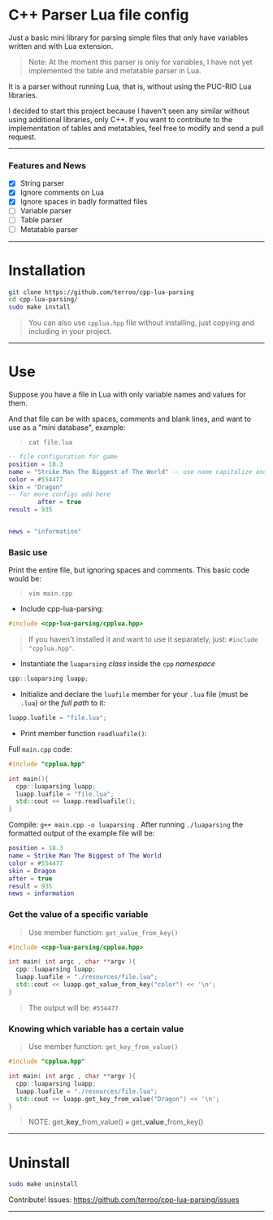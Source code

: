 # C++ Parser Lua file config
Just a basic mini library for parsing simple files that only have variables written and with Lua extension.

> Note: At the moment this parser is only for variables, I have not yet implemented the table and metatable parser in Lua.

It is a parser without running Lua, that is, without using the PUC-RIO Lua libraries.

I decided to start this project because I haven't seen any similar without using additional libraries, only C++. If you want to contribute to the implementation of tables and metatables, feel free to modify and send a pull request.

---

### Features and News
- [x] String parser
- [x] Ignore comments on Lua
- [x] Ignore spaces in badly formatted files
- [ ] Variable parser
- [ ] Table parser
- [ ] Metatable parser

---

# Installation
```sh
git clone https://github.com/terroo/cpp-lua-parsing
cd cpp-lua-parsing/
sudo make install
```

> You can also use `cpplua.hpp` file without installing, just copying and including in your project.

---

# Use
Suppose you have a file in Lua with only variable names and values for them.

And that file can be with spaces, comments and blank lines, and want to use as a "mini database", example:

> `cat file.lua`

```lua
-- file configuration for game
position = 18.3
name = "Strike Man The Biggest of The World" -- use name capitalize and spaces
color = #554477
skin = "Dragon"
-- for more configs add here
        after = true
result = 935


news = "information"


```

### Basic use
Print the entire file, but ignoring spaces and comments. This basic code would be:

> `vim main.cpp`

- Include cpp-lua-parsing:
```cpp
#include <cpp-lua-parsing/cpplua.hpp>
```
> If you haven't installed it and want to use it separately, just: `#include "cpplua.hpp"`.

- Instantiate the `luaparsing` *class* inside the `cpp` *namespace*
```cpp
cpp::luaparsing luapp;
```
- Initialize and declare the `luafile` member for your `.lua` file (must be `.lua`) or the *full path* to it:
```cpp
luapp.luafile = "file.lua";
```
- Print member function `readluafile()`:

Full `main.cpp` code:
```cpp
#include "cpplua.hpp"

int main(){
  cpp::luaparsing luapp;
  luapp.luafile = "file.lua";
  std::cout << luapp.readluafile();
}
```

Compile: `g++ main.cpp -o luaparsing` . After running `./luaparsing` the formatted output of the example file will be:
```lua
position = 18.3
name = Strike Man The Biggest of The World 
color = #554477
skin = Dragon
after = true
result = 935
news = information
```

### Get the value of a specific variable
> Use member function: `get_value_from_key()`

```cpp
#include <cpp-lua-parsing/cpplua.hpp>

int main( int argc , char **argv ){
  cpp::luaparsing luapp;
  luapp.luafile = "./resources/file.lua";
  std::cout << luapp.get_value_from_key("color") << '\n';
}
```
> The output will be: `#554477`

### Knowing which variable has a certain value
> Use member function: `get_key_from_value()`

```cpp
#include "cpplua.hpp"

int main( int argc , char **argv ){
  cpp::luaparsing luapp;
  luapp.luafile = "./resources/file.lua";
  std::cout << luapp.get_key_from_value("Dragon") << '\n';
}
```

> NOTE: get\_**key**\_from_value() `≠` get\_**value**\_from_key()

---

# Uninstall
```sh
sudo make uninstall
```

Contribute! Issues: <https://github.com/terroo/cpp-lua-parsing/issues>

---

